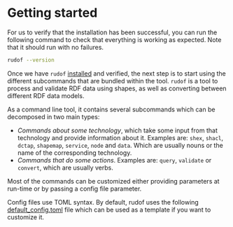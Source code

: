 # Getting started

For us to verify that the installation has been successful, you can run the following command to check that everything is working as expected.
Note that it should run with no failures.

```sh
rudof --version
```

Once we have `rudof` [installed](./installation.md) and verified, the next step is to start using the different subcommands that are bundled within the tool.
`rudof` is a tool to process and validate RDF data using shapes, as well as converting between different RDF data models.

As a command line tool, it contains several subcommands which can be decomposed in two main types:

- _Commands about some technology_, which take some input from that technology and provide information about it. Examples are: `shex`, `shacl`, `dctap`, `shapemap`, `service`, `node` and `data`. Which are usually nouns or the name of the corresponding technology.
- _Commands that do some actions_. Examples are: `query`, `validate` or `convert`, which are usually verbs.

Most of the commands can be customized either providing parameters at run-time or by passing a config file parameter. 

Config files use TOML syntax. By default, rudof uses the following [default_config.toml](https://github.com/rudof-project/rudof/blob/master/config/default_config.toml) file which can be used as a template if you want to customize it.